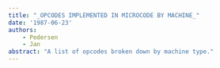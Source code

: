 ```yaml
---
title: "_OPCODES IMPLEMENTED IN MICROCODE BY MACHINE_"
date: '1987-06-23'
authors: 
    - Pedersen
    - Jan
abstract: "A list of opcodes broken down by machine type."
---
```



